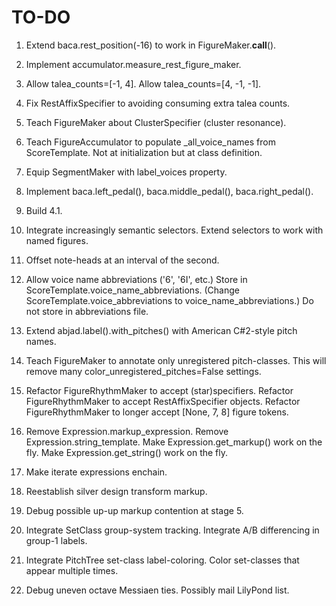 TO-DO
=====

1.  Extend baca.rest_position(-16) to work in FigureMaker.__call__().

2.  Implement accumulator.measure_rest_figure_maker.

3.  Allow talea_counts=[-1, 4].
    Allow talea_counts=[4, -1, -1].

4.  Fix RestAffixSpecifier to avoiding consuming extra talea counts.

5.  Teach FigureMaker about ClusterSpecifier (cluster resonance).

6.  Teach FigureAccumulator to populate _all_voice_names from ScoreTemplate.
    Not at initialization but at class definition.

7.  Equip SegmentMaker with label_voices property.

8.  Implement baca.left_pedal(), baca.middle_pedal(), baca.right_pedal().

9.  Build 4.1.

10. Integrate increasingly semantic selectors.
    Extend selectors to work with named figures.
    
11. Offset note-heads at an interval of the second.

12. Allow voice name abbreviations ('6', '6I', etc.)
    Store in ScoreTemplate.voice_name_abbreviations.
    (Change ScoreTemplate.voice_abbreviations to voice_name_abbreviations.)
    Do not store in abbreviations file.

13. Extend abjad.label().with_pitches() with American C#2-style pitch names.

14. Teach FigureMaker to annotate only unregistered pitch-classes.
    This will remove many color_unregistered_pitches=False settings.

15. Refactor FigureRhythmMaker to accept (star)specifiers.
    Refactor FigureRhythmMaker to accept RestAffixSpecifier objects.
    Refactor FigureRhythmMaker to longer accept [None, 7, 8] figure tokens.

16. Remove Expression.markup_expression.
    Remove Expression.string_template.
    Make Expression.get_markup() work on the fly.
    Make Expression.get_string() work on the fly.

17. Make iterate expressions enchain.

18. Reestablish silver design transform markup.

19. Debug possible up-up markup contention at stage 5.

20. Integrate SetClass group-system tracking.
    Integrate A/B differencing in group-1 labels.

21. Integrate PitchTree set-class label-coloring.
    Color set-classes that appear multiple times.

22. Debug uneven octave Messiaen ties. Possibly mail LilyPond list.
